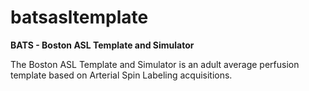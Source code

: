 # batsasltemplate
**BATS - Boston ASL Template and Simulator**

The Boston ASL Template and Simulator is an adult average perfusion template based on Arterial Spin Labeling acquisitions. 
